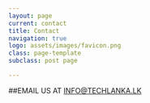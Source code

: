 ```yaml
---
layout: page
current: contact
title: Contact
navigation: true
logo: assets/images/favicon.png
class: page-template
subclass: post page

---
```

##EMAIL US AT INFO@TECHLANKA.LK
